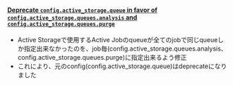 #### [Deprecate  `config.active_storage.queue` in favor of `config.active_storage.queues.analysis` and `config.active_storage.queues.purge`](https://github.com/rails/rails/pull/34838)

* Active Storageで使用するActive Jobのqueueが全てのjobで同じqueueしか指定出来なかったのを、job毎(config.active_storage.queues.analysis、config.active_storage.queues.purge)に指定出来るよう修正
* これにより、元のconfig(config.active_storage.queue)はdeprecateになりました
